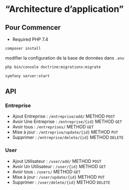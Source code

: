 #  “Architecture d’application”

## Pour Commencer
- Required PHP 7.4

```bash
composer install
```
modifier la configuration de la base de données dans `.env`

```bash
php bin/console doctrine:migrations:migrate
```

```bash
symfony server:start
```

## API
### Entreprise

- Ajout Entreprise : `/entreprise/add/` METHOD `POST`
- Avoir Une Entreprise : `/entreprise/{id}` METHOD `GET`
- Avoir tous : `/entreprises/` METHOD `GET`
- Mise à jour : `/entreprise/update/{id}` METHOD `PUT`
- Supprimer : `/entreprise/delete/{id}` METHOD `DELETE`

### User

- Ajout Utilisateur : `/user/add/` METHOD `POST`
- Avoir Un Utilisateur : `/user/{id}` METHOD `GET`
- Avoir tous : `/users/` METHOD `GET`
- Mise à jour : `/user/update/{id}` METHOD `PUT`
- Supprimer : `/user/delete/{id}` METHOD `DELETE`